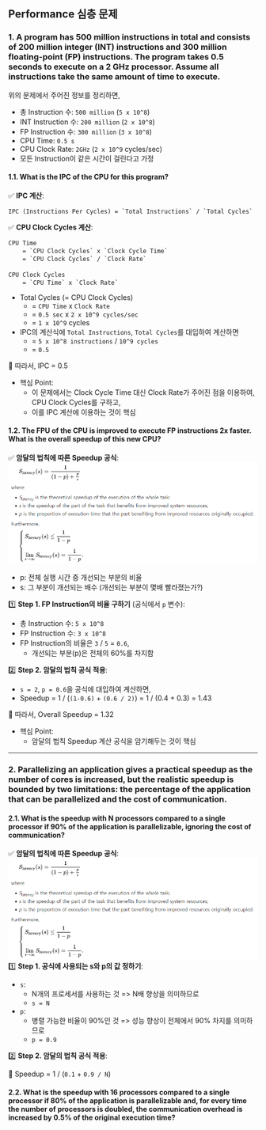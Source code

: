 ## Performance 심층 문제 
### 1. A program has 500 million instructions in total and consists of 200 million integer (INT) instructions and 300 million floating-point (FP) instructions. The program takes 0.5 seconds to execute on a 2 GHz processor. Assume all instructions take the same amount of time to execute.

위의 문제에서 주어진 정보를 정리하면,  
* 총 Instruction 수: `500 million` (`5 x 10^8`)
* INT Instruction 수: `200 million` (`2 x 10^8`)
* FP Instruction 수: `300 million` (`3 x 10^8`)
* CPU Time: `0.5 s`
* CPU Clock Rate: `2GHz` (`2 x 10^9` cycles/sec)
* 모든 Instruction이 같은 시간이 걸린다고 가정

#### 1.1. What is the IPC of the CPU for this program?
✅ **IPC 계산**:  
~~~
IPC (Instructions Per Cycles) = `Total Instructions` / `Total Cycles`
~~~
✅ **CPU Clock Cycles 계산**:  
~~~
CPU Time 
    = `CPU Clock Cycles` x `Clock Cycle Time` 
    = `CPU Clock Cycles` / `Clock Rate`

CPU Clock Cycles 
    = `CPU Time` x `Clock Rate`
~~~

* Total Cycles (= CPU Clock Cycles)
    * = `CPU Time` x `Clock Rate`
    * = `0.5 sec` x `2 x 10^9 cycles/sec`
    * = `1 x 10^9` cycles
* IPC의 계산식에 `Total Instructions`, `Total Cycles`를 대입하여 계산하면
    * = `5 x 10^8 instructions` / `10^9 cycles`
    * = `0.5` 

🎯 따라서, IPC = 0.5  
* 핵심 Point: 
    * 이 문제에서는 Clock Cycle Time 대신 Clock Rate가 주어진 점을 이용하여, CPU Clock Cycles를 구하고,
    * 이를 IPC 계산에 이용하는 것이 핵심

#### 1.2. The FPU of the CPU is improved to execute FP instructions 2x faster. What is the overall speedup of this new CPU?
✅ **암달의 법칙에 따른 Speedup 공식**:  
![amdahls_law](../image_files/amdahls_law.png)  
* p: 전체 실행 시간 중 개선되는 부분의 비율
* s: 그 부분이 개선되는 배수 (개선되는 부분이 몇배 빨라졌는가?)

1️⃣ **Step 1. FP Instruction의 비율 구하기** (공식에서 `p` 변수):  
* 총 Instruction 수: `5 x 10^8`
* FP Instruction 수: `3 x 10^8`
* FP Instruction의 비율은 `3` / `5` = `0.6`, 
    * 개선되는 부분(p)은 전체의 60%를 차지함

2️⃣ **Step 2. 암달의 법칙 공식 적용**:  
* `s = 2`, `p = 0.6`을 공식에 대입하여 계산하면,
* Speedup = 1 / (`(1-0.6)` + `(0.6 / 2)`) = 1 / (0.4 + 0.3) = 1.43

🎯 따라서, Overall Speedup = 1.32  
* 핵심 Point:
    * 암달의 법칙 Speedup 계산 공식을 암기해두는 것이 핵심

-----

### 2. Parallelizing an application gives a practical speedup as the number of cores is increased, but the realistic speedup is bounded by two limitations: the percentage of the application that can be parallelized and the cost of communication.

#### 2.1. What is the speedup with N processors compared to a single processor if 90% of the application is parallelizable, ignoring the cost of communication?

✅ **암달의 법칙에 따른 Speedup 공식**:  
![amdahls_law](../image_files/amdahls_law.png)    
1️⃣ **Step 1. 공식에 사용되는 s와 p의 값 정하기**:  
* `s`: 
    * N개의 프로세서를 사용하는 것 => N배 향상을 의미하므로
    * `s = N`
* `p`: 
    * 병렬 가능한 비율이 90%인 것 => 성능 향상이 전체에서 90% 차지를 의미하므로
    * `p = 0.9`

2️⃣ **Step 2. 암달의 법칙 공식 적용**:  

🎯 Speedup = 1 / (`0.1` + `0.9 / N`)

#### 2.2. What is the speedup with 16 processors compared to a single processor if 80% of the application is parallelizable and, for every time the number of processors is doubled, the communication overhead is increased by 0.5% of the original execution time?
